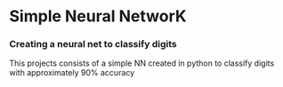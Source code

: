 # Simple Neural NetworK


### Creating a neural net to classify digits

This projects consists of a simple NN created in python to classify digits with approximately 90% accuracy

